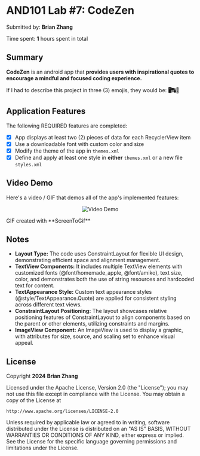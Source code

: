 # AND101 Lab #7: CodeZen

Submitted by: **Brian Zhang**

Time spent: **1** hours spent in total

## Summary

**CodeZen** is an android app that **provides users with inspirational quotes to encourage a mindful and focused coding experience.**

If I had to describe this project in three (3) emojis, they would be: **🖥️🔠🧠**

## Application Features

The following REQUIRED features are completed:

- [X] App displays at least two (2) pieces of data for each RecyclerView item
- [X] Use a downloadable font with custom color and size
- [X] Modify the theme of the app in `themes.xml`
- [X] Define and apply at least one style in **either** `themes.xml` or a new file `styles.xml`

## Video Demo

Here's a video / GIF that demos all of the app's implemented features:
<p align = center>
    <img src='https://imgur.com/7i28oui.gif' title='Video Demo' width='' alt='Video Demo' />
</p>
GIF created with **ScreenToGif**

<!-- Recommended tools:
- [Kap](https://getkap.co/) for macOS
- [ScreenToGif](https://www.screentogif.com/) for Windows
- [peek](https://github.com/phw/peek) for Linux. -->

## Notes

- **Layout Type:** The code uses ConstraintLayout for flexible UI design, demonstrating efficient space and alignment management.
- **TextView Components:** It includes multiple TextView elements with customized fonts (@font/homemade_apple, @font/amiko), text size, color, and demonstrates both the use of string resources and hardcoded text for content.
- **TextAppearance Style:** Custom text appearance styles (@style/TextAppearance.Quote) are applied for consistent styling across different text views.
- **ConstraintLayout Positioning:** The layout showcases relative positioning features of ConstraintLayout to align components based on the parent or other elements, utilizing constraints and margins.
- **ImageView Component:** An ImageView is used to display a graphic, with attributes for size, source, and scaling set to enhance visual appeal.

## License

Copyright **2024** **Brian Zhang**

Licensed under the Apache License, Version 2.0 (the "License");
you may not use this file except in compliance with the License.
You may obtain a copy of the License at

    http://www.apache.org/licenses/LICENSE-2.0

Unless required by applicable law or agreed to in writing, software
distributed under the License is distributed on an "AS IS" BASIS,
WITHOUT WARRANTIES OR CONDITIONS OF ANY KIND, either express or implied.
See the License for the specific language governing permissions and
limitations under the License.
